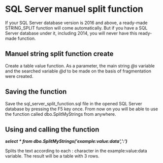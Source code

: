 # SQL Server manuel split function

If your SQL Server database version is 2016 and above, a ready-made STRING_SPLIT function will come automatically. But if you have a SQL Server database under it, including 2014, you will never have this ready-made function.

## Manuel string split function create

Create a table value function. As a parameter, the main string *@s* variable and the searched variable *@d* to be made on the basis of fragmentation were created.

## Saving the function

Save the sql_server_split_function.sql file in the opened SQL Server database by pressing the F5 key once. From now on you will be able to use the function called dbo.SplitMyStrings from anywhere.

## Using and calling the function

**_select * from dbo.SplitMyStrings('example:value:data',':')_**

Splits the text according to each : character in the example:value:data variable. The result will be a table with 3 rows.
